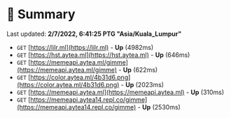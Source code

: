 # 📖 Summary
Last updated: **2/7/2022, 6:41:25 PTG "Asia/Kuala_Lumpur"**

- `GET` [https://lilr.ml](https://lilr.ml) - **Up** (4982ms)
- `GET` [https://hst.aytea.ml](https://hst.aytea.ml) - **Up** (646ms)
- `GET` [https://memeapi.aytea.ml/gimme](https://memeapi.aytea.ml/gimme) - **Up** (622ms)
- `GET` [https://color.aytea.ml/4b31d6.png](https://color.aytea.ml/4b31d6.png) - **Up** (2023ms)
- `GET` [https://memeapi.aytea.ml](https://memeapi.aytea.ml) - **Up** (310ms)
- `GET` [https://memeapi.aytea14.repl.co/gimme](https://memeapi.aytea14.repl.co/gimme) - **Up** (2530ms)
